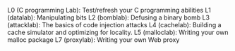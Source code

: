 
L0 (C programming Lab): Test/refresh your C programming abilities
L1 (datalab): Manipulating bits
L2 (bomblab): Defusing a binary bomb
L3 (attacklab): The basics of code injection attacks
L4 (cachelab): Building a cache simulator and optimizing for locality.
L5 (malloclab): Writing your own malloc package
L7 (proxylab): Writing your own Web proxy
